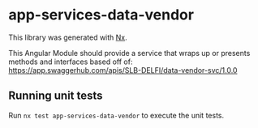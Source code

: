 # app-services-data-vendor

This library was generated with [Nx](https://nx.dev).

This Angular Module should provide a service that wraps up or presents methods and interfaces based off of: https://app.swaggerhub.com/apis/SLB-DELFI/data-vendor-svc/1.0.0

## Running unit tests

Run `nx test app-services-data-vendor` to execute the unit tests.
